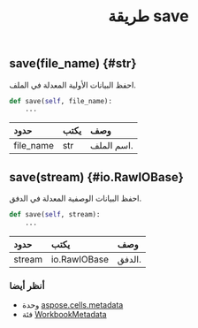 ﻿---
title: طريقة save
second_title: Aspose.Cells for Python via .NET API المراجع
description:
type: docs
weight: 20
url: /ar/python-net/aspose.cells.metadata/workbookmetadata/save/
is_root: false
---
##  save(file_name) {#str}
احفظ البيانات الأولية المعدلة في الملف.



```python
def save(self, file_name):
    ...
```


| حدود| يكتب| وصف|
| :- | :- | :- |
| file_name | str | اسم الملف.|


##  save(stream) {#io.RawIOBase}
احفظ البيانات الوصفية المعدلة في الدفق.



```python
def save(self, stream):
    ...
```


| حدود| يكتب| وصف|
| :- | :- | :- |
| stream | io.RawIOBase | الدفق.|



###  أنظر أيضا
* وحدة [aspose.cells.metadata](../../)
* فئة [WorkbookMetadata](/cells/ar/python-net/aspose.cells.metadata/workbookmetadata)
